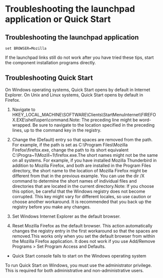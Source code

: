 # Troubleshooting the launchpad application or Quick Start

## Troubleshooting the launchpad application

<!-- image -->

```
set BROWSER=Mozilla
```

If the launchpad links still do not work after you have tried these tips,
start the component installation programs directly.

## Troubleshooting Quick Start

On Windows operating systems, Quick Start opens by
default in Internet Explorer. On Unix and Linux systems, Quick Start opens by default in Firefox.

1. Navigate to
HKEY\_LOCAL\_MACHINE\SOFTWARE\Clients\StartMenuInternet\FIREFOX.EXE\shell\open\command.Note: The
preceding line might be word-wrapped. Be sure to navigate to the location specified in the preceding
lines, up to the command key in the registry.
2. Change the (Default) entry so that spaces are removed from the path. For
example, if the path is set as C:\Program Files\Mozilla Firefox\firefox.exe,
change the path to its short equivalent C:\Progra~1\Mozill~1\firefox.exe.The
short names might not be the same on all systems. For example, if you have installed Mozilla
Thunderbird in addition to Mozilla Firefox, and both are installed in the Program
Files directory, the short name to the location of Mozilla Firefox might be different
from that in the previous example. You can use the dir /X command to determine
the short names of individual files and directories that are located in the current
directory.Note: If you choose this option, be careful that the Windows registry does not become corrupted. This key might vary for different locales, so use
caution or choose another workaround. It is recommended that you back up the registry before you
make any changes.

1. Set Windows Internet Explorer as the default
browser.
2. Reset Mozilla Firefox as the default browser. This action automatically changes the registry
entry in the first workaround so that the spaces are removed.This works only when you set the
default browser from within the Mozilla Firefox application. It does not work if you use Add/Remove Programs > Set Program Access and Defaults.

- Quick Start console fails to start on the Windows operating system

To run Quick Start on Windows, you must use the administrator privilege. This is required for both administrative and non-administrative users.